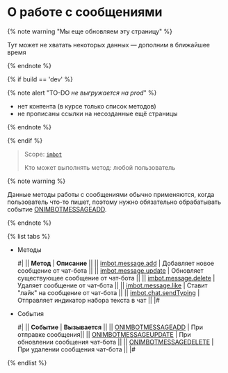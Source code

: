 # О работе с сообщениями

{% note warning "Мы еще обновляем эту страницу" %}

Тут может не хватать некоторых данных — дополним в ближайшее время

{% endnote %}

{% if build == 'dev' %}

{% note alert "TO-DO _не выгружается на prod_" %}

- нет контента (в курсе только список методов)
- не прописаны ссылки на несозданные ещё страницы

{% endnote %}

{% endif %}

> Scope: [`imbot`](../../scopes/permissions.md)
>
> Кто может выполнять метод: любой пользователь

{% note warning %}

Данные методы работы с сообщениями обычно применяются, когда пользователь что-то пишет, поэтому нужно обязательно обрабатывать событие [ONIMBOTMESSAGEADD](./events/on-imbot-message-add.md).

{% endnote %}

{% list tabs %}

- Методы

    #|
    || **Метод** | **Описание** ||
    || [imbot.message.add](./imbot-message-add.md) | Добавляет новое сообщение от чат-бота ||
    || [imbot.message.update](./imbot-message-update.md) | Обновляет существующее сообщение от чат-бота ||
    || [imbot.message.delete](./imbot-message-delete.md) | Удаляет сообщение от чат-бота ||
    || [imbot.message.like](./imbot-message-like.md) | Ставит "лайк" на сообщение от чат-бота ||
    || [imbot.chat.sendTyping](./imbot-chat-send-typing.md) | Отправляет индикатор набора текста в чат ||
    |#

- События

    #|
    || **Событие** | **Вызывается** ||
    || [ONIMBOTMESSAGEADD](./events/on-imbot-message-add.md) | При отправке сообщения||
    || [ONIMBOTMESSAGEUPDATE](./events/on-imbot-message-update.md) | При обновлении сообщения чат-бота ||
    || [ONIMBOTMESSAGEDELETE](./events/on-imbot-message-delete.md) | При удалении сообщения чат-бота ||
    |#

{% endlist %}
